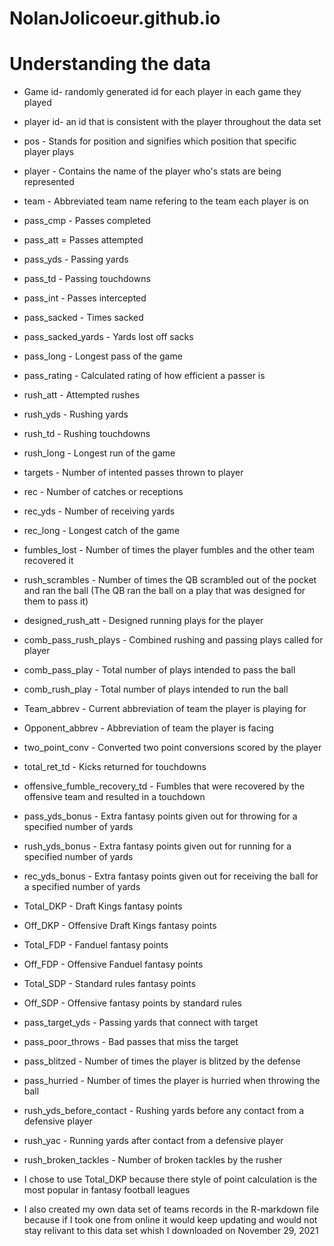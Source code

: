 # NolanJolicoeur.github.io

# Understanding the data 

- Game id- randomly generated id for each player in each game they played
- player id- an id that is consistent with the player throughout the data set
- pos - Stands for position and signifies which position that specific player plays
- player - Contains the name of the player who's stats are being represented
- team - Abbreviated team name refering to the team each player is on
- pass_cmp - Passes completed 
- pass_att = Passes attempted
- pass_yds - Passing yards 
- pass_td - Passing touchdowns 
- pass_int - Passes intercepted 
- pass_sacked - Times sacked 
- pass_sacked_yards - Yards lost off sacks 
- pass_long - Longest pass of the game 
- pass_rating - Calculated rating of how efficient a passer is 
- rush_att - Attempted rushes 
- rush_yds - Rushing yards 
- rush_td - Rushing touchdowns 
- rush_long - Longest run of the game 
- targets - Number of intented passes thrown to player 
- rec - Number of catches or receptions 
- rec_yds - Number of receiving yards 
- rec_long - Longest catch of the game 
- fumbles_lost - Number of times the player fumbles and the other team recovered it 
- rush_scrambles - Number of times the QB scrambled out of the pocket and ran the ball (The QB ran the ball on a play that was designed for them to pass it)
- designed_rush_att - Designed running plays for the player
- comb_pass_rush_plays - Combined rushing and passing plays called for player 
- comb_pass_play - Total number of plays intended to pass the ball 
- comb_rush_play - Total number of plays intended to run the ball 
- Team_abbrev - Current abbreviation of team the player is playing for 
- Opponent_abbrev - Abbreviation of team the player is facing 
- two_point_conv - Converted two point conversions scored by the player 
- total_ret_td - Kicks returned for touchdowns 
- offensive_fumble_recovery_td - Fumbles that were recovered by the offensive team and resulted in a touchdown 
- pass_yds_bonus - Extra fantasy points given out for throwing for a specified number of yards 
- rush_yds_bonus - Extra fantasy points given out for running for a specified number of yards 
- rec_yds_bonus - Extra fantasy points given out for receiving the ball for a specified number of yards 
- Total_DKP - Draft Kings fantasy points 
- Off_DKP - Offensive Draft Kings fantasy points
- Total_FDP - Fanduel fantasy points 
- Off_FDP - Offensive Fanduel fantasy points 
- Total_SDP - Standard rules fantasy points 
- Off_SDP - Offensive fantasy points by standard rules 
- pass_target_yds - Passing yards that connect with target 
- pass_poor_throws - Bad passes that miss the target
- pass_blitzed - Number of times the player is blitzed by the defense 
- pass_hurried - Number of times the player is hurried when throwing the ball 
- rush_yds_before_contact - Rushing yards before any contact from a defensive player 
- rush_yac - Running yards after contact from a defensive player 
- rush_broken_tackles - Number of broken tackles by the rusher

- I chose to use Total_DKP because there style of point calculation is the most popular in fantasy football leagues 
- I also created my own data set of teams records in the R-markdown file because if I took one from online it would keep updating and would not stay relivant to this data set whish I downloaded on November 29, 2021

  
